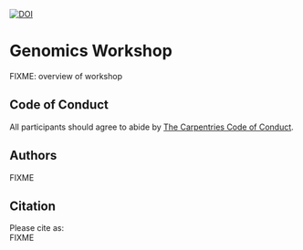 [![DOI](https://zenodo.org/badge/DOI/10.5281/zenodo.3260309.svg)](https://doi.org/10.5281/zenodo.3260309)

# Genomics Workshop

FIXME: overview of workshop

## Code of Conduct

All participants should agree to abide by [The Carpentries Code of Conduct](https://docs.carpentries.org/topic_folders/policies/index_coc.html).

## Authors

FIXME

## Citation

Please cite as:   
FIXME

